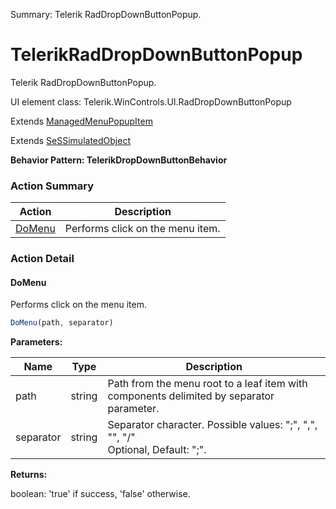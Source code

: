 Summary: Telerik RadDropDownButtonPopup.

# TelerikRadDropDownButtonPopup

Telerik RadDropDownButtonPopup.
 
UI element class: Telerik.WinControls.UI.RadDropDownButtonPopup

Extends [ManagedMenuPopupItem](ManagedMenuPopupItem.md)

Extends [SeSSimulatedObject](SeSSimulatedObject.md)





**Behavior Pattern: TelerikDropDownButtonBehavior**


<!-- ============================== property summary ========================== -->

	
<!-- ============================== action summary ========================== -->



### Action Summary

|  **Action** | **Description** | 
| ----------- | --------------- |
|	[DoMenu](#domenu) | Performs click on the menu item. |




<!-- ============================== property detail ========================== -->
	
	
<!-- ============================== action detail ========================== -->
	
### Action Detail
		
<a name="DoMenu"></a>    
#### DoMenu

Performs click on the menu item.

```javascript
DoMenu(path, separator) 
```


**Parameters:**

|	**Name** | **Type** | **Description** |
| ---------- | -------- | --------------- |
| path | string |	Path from the menu root to a leaf item with components delimited by separator parameter. |
| separator | string |	Separator character. Possible values: ";", ",", "\", "/"<br>Optional, Default: ";". |




**Returns:**

boolean: 'true' if success, 'false' otherwise.



<a name="see.also.telerikraddropdownbuttonpopup.domenu"></a>

	

